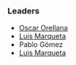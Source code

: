 ### Leaders
* [Oscar Orellana](mailto:oscar.orellana.artigas@owasp.org)
* [Luis Marqueta](mailto:luis.marqueta@owasp.org)
* Pablo Gómez
* [Luis Marqueta](mailto:luis.marqueta@owasp.org)
